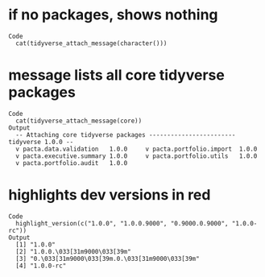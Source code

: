 # if no packages, shows nothing

    Code
      cat(tidyverse_attach_message(character()))

# message lists all core tidyverse packages

    Code
      cat(tidyverse_attach_message(core))
    Output
      -- Attaching core tidyverse packages ------------------------ tidyverse 1.0.0 --
      v pacta.data.validation   1.0.0     v pacta.portfolio.import  1.0.0
      v pacta.executive.summary 1.0.0     v pacta.portfolio.utils   1.0.0
      v pacta.portfolio.audit   1.0.0     

# highlights dev versions in red

    Code
      highlight_version(c("1.0.0", "1.0.0.9000", "0.9000.0.9000", "1.0.0-rc"))
    Output
      [1] "1.0.0"                                        
      [2] "1.0.0.\033[31m9000\033[39m"                   
      [3] "0.\033[31m9000\033[39m.0.\033[31m9000\033[39m"
      [4] "1.0.0-rc"                                     


